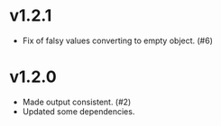 # v1.2.1
- Fix of falsy values converting to empty object. (#6)

# v1.2.0
- Made output consistent. (#2)
- Updated some dependencies.
